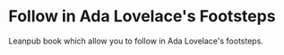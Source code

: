 Follow in Ada Lovelace's Footsteps
==================================

Leanpub book which allow you to follow in Ada Lovelace's footsteps.
